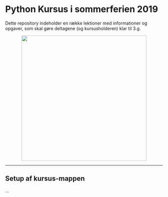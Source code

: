 # Python Kursus i sommerferien 2019

Dette repository indeholder en række lektioner med informationer og opgaver, som skal gøre deltagene (og kursusholderen) klar til 3.g.

<p align="center">
  <img width="400" height="400" src="https://i.imgur.com/vvGEGqu.jpg">
</p>

---
## Setup af kursus-mappen
...
